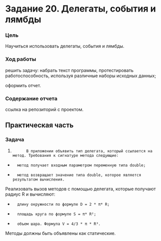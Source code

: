 
# Задание 20. Делегаты, события и лямбды

### Цель

Научиться использовать делегаты, события и лямбды.

### Ход работы

решить задачу: набрать текст программы, протестировать работоспособность, используя различные наборы исходных данных;

оформить отчет.

### Содержание отчета

ссылка на репозиторий с проектом.

## Практическая часть

### Задача

1.           В приложении объявить тип делегата, который ссылается на метод. Требования к сигнатуре метода следующие:

-       метод получает входным параметром переменную типа double;

-       метод возвращает значение типа double, которое является результатом вычисления.

 

Реализовать вызов методов с помощью делегата, которые получают радиус R и вычисляют:

-       длину окружности по формуле D = 2 * π* R;

-       площадь круга по формуле S = π* R²;

-       объем шара. Формула V = 4/3 * π * R³.



Методы должны быть объявлены как статические.


